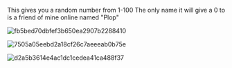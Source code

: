 This gives you a random number from 1-100
The only name it will give a 0 to is a friend of mine online named "Plop"

![fb5bed70dbfef3b650ea2907b2288410](https://github.com/OKjos/Rizzler/assets/113487918/bebc0ac6-b231-464c-8409-206b92c9fb9f)

![7505a05eebd2a18cf26c7aeeeab0b75e](https://github.com/OKjos/Rizzler/assets/113487918/ed076a6a-81ef-4f12-8a4e-1724946810de)

![d2a5b3614e4ac1dc1cedea41ca488f37](https://github.com/OKjos/Rizzler/assets/113487918/b47a57b4-00dc-41b2-80c2-55831d7c5405)
